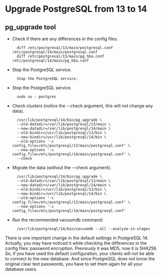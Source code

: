 # Upgrade PostgreSQL from 13 to 14
## pg_upgrade tool
- Check if there are any differences in the config files.

        diff /etc/postgresql/13/main/postgresql.conf /etc/postgresql/14/main/postgresql.conf
        diff /etc/postgresql/13/main/pg_hba.conf /etc/postgresql/14/main/pg_hba.conf

- Stop the PostgreSQL service.

        Stop the PostgreSQL service.

- Stop the PostgreSQL service.

        sudo su - postgres

- Check clusters (notice the --check argument, this will not change any data).

        /usr/lib/postgresql/14/bin/pg_upgrade \
        --old-datadir=/var/lib/postgresql/13/main \
        --new-datadir=/var/lib/postgresql/14/main \
        --old-bindir=/usr/lib/postgresql/13/bin \
        --new-bindir=/usr/lib/postgresql/14/bin \
        --old-options '-c config_file=/etc/postgresql/13/main/postgresql.conf' \
        --new-options '-c config_file=/etc/postgresql/14/main/postgresql.conf' \
        --check

- Migrate the data (without the --check argument).

        /usr/lib/postgresql/14/bin/pg_upgrade \
        --old-datadir=/var/lib/postgresql/13/main \
        --new-datadir=/var/lib/postgresql/14/main \
        --old-bindir=/usr/lib/postgresql/13/bin \
        --new-bindir=/usr/lib/postgresql/14/bin \
        --old-options '-c config_file=/etc/postgresql/13/main/postgresql.conf' \
        --new-options '-c config_file=/etc/postgresql/14/main/postgresql.conf'

- Run the recommended vacuumdb command:

        /usr/lib/postgresql/14/bin/vacuumdb --all --analyze-in-stages

There is one important change in the default settings in PostgreSQL 14. Actually, you may have noticed it while checking the differences in the config files: password encryption. Previously it was MD5, now it is SHA256. So, if you have used the default configuration, your clients will not be able to connect to the new database. And since PostgreSQL does not know the original clear text passwords, you have to set them again for all your database users.